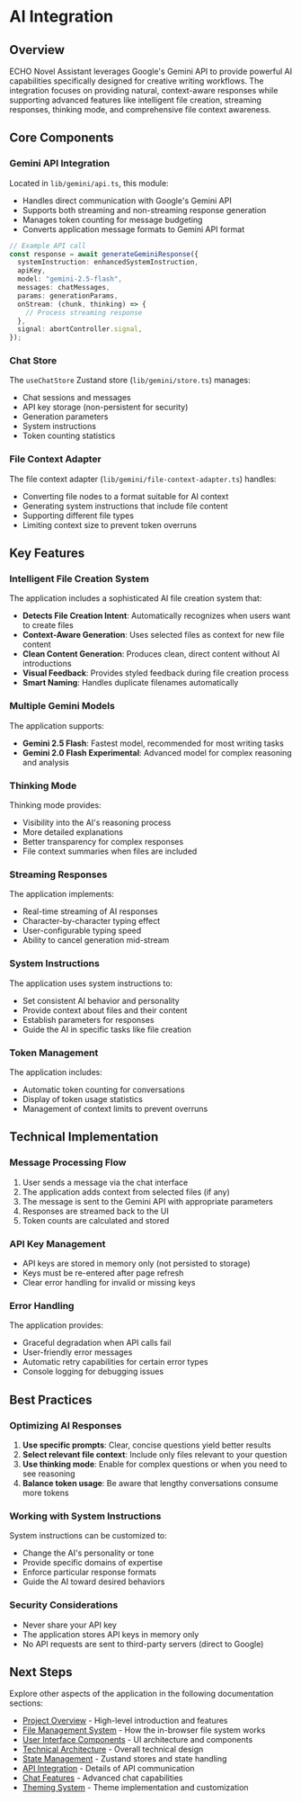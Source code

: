 # AI Integration

## Overview

ECHO Novel Assistant leverages Google's Gemini API to provide powerful AI capabilities specifically designed for creative writing workflows. The integration focuses on providing natural, context-aware responses while supporting advanced features like intelligent file creation, streaming responses, thinking mode, and comprehensive file context awareness.

## Core Components

### Gemini API Integration

Located in `lib/gemini/api.ts`, this module:
- Handles direct communication with Google's Gemini API
- Supports both streaming and non-streaming response generation
- Manages token counting for message budgeting
- Converts application message formats to Gemini API format

```typescript
// Example API call
const response = await generateGeminiResponse({
  systemInstruction: enhancedSystemInstruction,
  apiKey,
  model: "gemini-2.5-flash",
  messages: chatMessages,
  params: generationParams,
  onStream: (chunk, thinking) => {
    // Process streaming response
  },
  signal: abortController.signal,
});
```

### Chat Store

The `useChatStore` Zustand store (`lib/gemini/store.ts`) manages:
- Chat sessions and messages
- API key storage (non-persistent for security)
- Generation parameters
- System instructions
- Token counting statistics

### File Context Adapter

The file context adapter (`lib/gemini/file-context-adapter.ts`) handles:
- Converting file nodes to a format suitable for AI context
- Generating system instructions that include file content
- Supporting different file types
- Limiting context size to prevent token overruns

## Key Features

### Intelligent File Creation System

The application includes a sophisticated AI file creation system that:
- **Detects File Creation Intent**: Automatically recognizes when users want to create files
- **Context-Aware Generation**: Uses selected files as context for new file content
- **Clean Content Generation**: Produces clean, direct content without AI introductions
- **Visual Feedback**: Provides styled feedback during file creation process
- **Smart Naming**: Handles duplicate filenames automatically

### Multiple Gemini Models

The application supports:
- **Gemini 2.5 Flash**: Fastest model, recommended for most writing tasks
- **Gemini 2.0 Flash Experimental**: Advanced model for complex reasoning and analysis

### Thinking Mode

Thinking mode provides:
- Visibility into the AI's reasoning process
- More detailed explanations
- Better transparency for complex responses
- File context summaries when files are included

### Streaming Responses

The application implements:
- Real-time streaming of AI responses
- Character-by-character typing effect
- User-configurable typing speed
- Ability to cancel generation mid-stream

### System Instructions

The application uses system instructions to:
- Set consistent AI behavior and personality
- Provide context about files and their content
- Establish parameters for responses
- Guide the AI in specific tasks like file creation

### Token Management

The application includes:
- Automatic token counting for conversations
- Display of token usage statistics
- Management of context limits to prevent overruns

## Technical Implementation

### Message Processing Flow

1. User sends a message via the chat interface
2. The application adds context from selected files (if any)
3. The message is sent to the Gemini API with appropriate parameters
4. Responses are streamed back to the UI
5. Token counts are calculated and stored

### API Key Management

- API keys are stored in memory only (not persisted to storage)
- Keys must be re-entered after page refresh
- Clear error handling for invalid or missing keys

### Error Handling

The application provides:
- Graceful degradation when API calls fail
- User-friendly error messages
- Automatic retry capabilities for certain error types
- Console logging for debugging issues

## Best Practices

### Optimizing AI Responses

1. **Use specific prompts**: Clear, concise questions yield better results
2. **Select relevant file context**: Include only files relevant to your question
3. **Use thinking mode**: Enable for complex questions or when you need to see reasoning
4. **Balance token usage**: Be aware that lengthy conversations consume more tokens

### Working with System Instructions

System instructions can be customized to:
- Change the AI's personality or tone
- Provide specific domains of expertise
- Enforce particular response formats
- Guide the AI toward desired behaviors

### Security Considerations

- Never share your API key
- The application stores API keys in memory only
- No API requests are sent to third-party servers (direct to Google)

## Next Steps

Explore other aspects of the application in the following documentation sections:

- [Project Overview](01-project-overview.md) - High-level introduction and features
- [File Management System](02-file-management.md) - How the in-browser file system works
- [User Interface Components](04-user-interface.md) - UI architecture and components
- [Technical Architecture](05-technical-architecture.md) - Overall technical design
- [State Management](06-state-management.md) - Zustand stores and state handling
- [API Integration](07-api-integration.md) - Details of API communication
- [Chat Features](08-chat-features.md) - Advanced chat capabilities
- [Theming System](09-theming-system.md) - Theme implementation and customization
